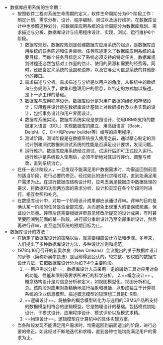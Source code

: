 - 数据库应用系统的生命期：
	- 按照软件工程对系统生命周期的定义，软件生命周期分为6个阶段工作：制定计划、需求分析、设计、程序编制、测试以及运行维护。在数据库设计中也参照这种划分，把数据库应用系统的生命周期分为数据库规划、需求描述与分析、数据库设计与应用程序设计、实现、测试、运行维护6个阶段。
	  1. 数据库规划。数据库规划是创建数据库应用系统的起点，是数据库应用系统的任务陈述和任务目标。任务陈述定义了数据库应用系统的主要目标，而每个任务目标定义了系统必须支持的特定任务。数据库规划过程还必然包括对工作量的估计、使用的资源和需要的经费等。同时，还应当定义系统的范围和边界，以及它与公司信息系统的其他部分的接口。
	  2. 需求描述与分析。需求描述与分析是以用户的角度，从系统中的数据和业务规则入手，收集和整理用户的信息，以特定的方式加以描述，是下一步工作的基础。
	  3. 数据库与应用程序设计。数据库设计是对用户数据的组织和存储设计；应用程序设计是在数据库设计基础上对数据操作及业务实现的设计，包括事务设计和用户界面设计。
	  4. 数据库系统实现。数据库系统实现是依照设计，使用DBMS支持的数据定义语言（DDL）实现数据库的建立，用高级语言（Basic、Delphi、C、C++和Power builder等）编写的应用程序。
	  5. 测试阶段。测试阶段是在数据系统投入使用之前，通过精心制定的测试计划和测试数据来测试系统的性能是否满足设计要求，发现问题。
	  6. 运行维护。数据库应用系统经过测试、试运行后即可正式投入运行。运行维护是系统投入使用后，必须不断地对其进行评价、调整与修改，直到系统消亡。
	- 在任一设计阶段人，一旦发现不能满足用户数据需求时，均需返回到前面的适当阶段，进行必要的修正。经过如此的迭代求精过程，直到能满足用户需求为止。在进行数据库结构设计时，应考虑满足数据库中数据处理的要求，将数据和功能两方面的需求分析、设计和实现在各个阶段同时进行，相互参照和补充。
	- 在数据库设计中，对每一个阶段设计成果都应该通过评审。评审的目的是确认某一阶段的任务是否全部完成，从而避免出现重大的错误或疏漏，保证设计质量。评审后还需要根据评审意见修改所提交的设计成果，有时甚至要回溯到前面的某一阶段，进行部分重新设计乃至全部重新设计，然后再进行评审，直至达到系统的预期目标为止。
- 数据库设计的方法：
	- 在确定了数据库设计的策略以后，就需要相应设计方法和步骤。多年来，人们提出了多种数据库设计方法，多种设计准则和规范。
	- 1978年10月召开的新奥尔良（New Orleans）会议提出的关于数据库设计的步骤（简称新奥尔良法）是目前得到公认的，较完整、较权威的数据库设计方法，它把数据库设计分为如下4个主要阶段。
	  1. ==用户需求分析==。数据库设计人员采用一定的辅助工具对应用对象的功能、性能和限制等要求所进行的科学分析。
	  2.==概念设计== 。概念结构设计是对信息分析和定义，如视图模型化、视图分析和汇总。该阶段对应用对象精确地进行抽象和概括，以形成独立于计算机系统的企业信息模型。描述概念模型的较理想工具是E-R图。
	  3. ==逻辑设计==。将抽象的概念模型转化为与选用的DBMS产品所支持的数据模型相符合的逻辑模型，它是物理设计的基础。包括模式初始设计、子模式设计、应用程序设计、模式评价以及模式求精。
	  4. ==物理设计==。逻辑模型在计算机中的具体实现方案。
	- 当各阶段发现不能满足用户需求时，均需返回到前面适当的阶段，进行必要的修正。如此经过不断地迭代和求精，直到各种性能均能满足用户的需求为止。